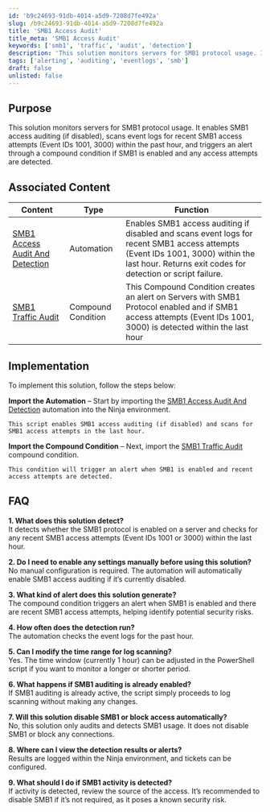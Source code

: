 ```yaml
---
id: 'b9c24693-91db-4014-a5d9-7208d7fe492a'
slug: /b9c24693-91db-4014-a5d9-7208d7fe492a
title: 'SMB1 Access Audit'
title_meta: 'SMB1 Access Audit'
keywords: ['smb1', 'traffic', 'audit', 'detection']
description: 'This solution monitors servers for SMB1 protocol usage. It enables SMB1 access auditing (if disabled), scans event logs for recent SMB1 access attempts (Event IDs 1001, 3000) within the past hour, and triggers an alert through a compound condition if SMB1 is enabled and any access attempts are detected.'
tags: ['alerting', 'auditing', 'eventlogs', 'smb']
draft: false
unlisted: false
---
```


## Purpose

This solution monitors servers for SMB1 protocol usage. It enables SMB1 access auditing (if disabled), scans event logs for recent SMB1 access attempts (Event IDs 1001, 3000) within the past hour, and triggers an alert through a compound condition if SMB1 is enabled and any access attempts are detected.

## Associated Content

| Content                                             | Type                                                      | Function                                               |
|-----------------------------------------------------|-----------------------------------------------------------|--------------------------------------------------------|
| [SMB1 Access Audit And Detection](/docs/a65607e3-42b0-473c-bf09-36e63107a835)      | Automation| Enables SMB1 access auditing if disabled and scans event logs for recent SMB1 access attempts (Event IDs 1001, 3000) within the last hour. Returns exit codes for detection or script failure. |
|[SMB1 Traffic Audit](/docs/f6b984a2-acbe-40fa-93e3-43682acde7ca)|Compound Condition| This Compound Condition creates an alert on Servers with SMB1 Protocol enabled and if SMB1 access attempts (Event IDs 1001, 3000) is detected within the last hour|

## Implementation

To implement this solution, follow the steps below:

**Import the Automation** – Start by importing the [SMB1 Access Audit And Detection](/docs/a65607e3-42b0-473c-bf09-36e63107a835)
 automation into the Ninja environment.

    This script enables SMB1 access auditing (if disabled) and scans for SMB1 access attempts in the last hour.

**Import the Compound Condition** – Next, import the [SMB1 Traffic Audit](/docs/f6b984a2-acbe-40fa-93e3-43682acde7ca)
 compound condition.

    This condition will trigger an alert when SMB1 is enabled and recent access attempts are detected.

## FAQ

**1. What does this solution detect?**  
It detects whether the SMB1 protocol is enabled on a server and checks for any recent SMB1 access attempts (Event IDs 1001 or 3000) within the last hour.

**2. Do I need to enable any settings manually before using this solution?**  
No manual configuration is required. The automation will automatically enable SMB1 access auditing if it’s currently disabled.

**3. What kind of alert does this solution generate?**  
The compound condition triggers an alert when SMB1 is enabled and there are recent SMB1 access attempts, helping identify potential security risks.

**4. How often does the detection run?**  
The automation checks the event logs for the past hour.

**5. Can I modify the time range for log scanning?**  
Yes. The time window (currently 1 hour) can be adjusted in the PowerShell script if you want to monitor a longer or shorter period.

**6. What happens if SMB1 auditing is already enabled?**  
If SMB1 auditing is already active, the script simply proceeds to log scanning without making any changes.

**7. Will this solution disable SMB1 or block access automatically?**  
No, this solution only audits and detects SMB1 usage. It does not disable SMB1 or block any connections.

**8. Where can I view the detection results or alerts?**  
Results are logged within the Ninja environment, and tickets can be configured.

**9. What should I do if SMB1 activity is detected?**  
If activity is detected, review the source of the access. It’s recommended to disable SMB1 if it’s not required, as it poses a known security risk.